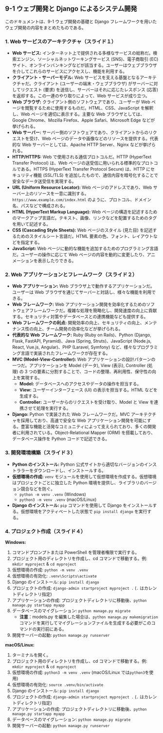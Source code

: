## 9-1 ウェブ開発と Django によるシステム開発

このドキュメントは、9-1 ウェブ開発の基礎と Django フレームワークを用いたウェブ開発の内容をまとめたものである。

### 1. Web サービスのアーキテクチャ（スライド１）

- **Web サービス:** インターネット上で提供される多様なサービスの総称だ。検索エンジン、ソーシャルネットワーキングサービス (SNS)、電子商取引 (EC) サイト、オンラインバンキングなどが該当する。ユーザーはウェブブラウザを介してこれらのサービスにアクセスし、機能を利用する。
- **クライアント・サーバーモデル:** Web サービスを支える基盤となるアーキテクチャだ。クライアント (ユーザーの端末・ウェブブラウザ) がサーバーに対してリクエスト (要求) を送信し、サーバーはそれに応じたレスポンス (応答) を返却する。この一連のやり取りによって、Web サービスが成り立つ。
- **Web ブラウザ:** クライアント側のソフトウェアであり、ユーザーが Web ページを閲覧するために使用するものだ。HTML、CSS、JavaScript を解釈し、Web ページを適切に表示する。主要な Web ブラウザとしては、Google Chrome、Mozilla Firefox、Apple Safari、Microsoft Edge などが挙げられる。
- **Web サーバー:** サーバー側のソフトウェアであり、クライアントからのリクエストを受け、Web ページのデータや画像などのリソースを提供する。代表的な Web サーバーとしては、Apache HTTP Server、Nginx などが挙げられる。
- **HTTP/HTTPS:** Web で使用される通信プロトコルだ。HTTP (HyperText Transfer Protocol) は、Web ページの送受信に用いられる標準的なプロトコルである。HTTPS (HyperText Transfer Protocol Secure) は、HTTP にセキュリティ機能 (SSL/TLS) を追加したもので、通信内容を暗号化することで安全なデータ送受信を実現する。
- **URL (Uniform Resource Locator):** Web ページのアドレスであり、Web サーバー上のリソースを一意に識別する。`https://www.example.com/index.html` のように、プロトコル、ドメイン名、パスなどで構成される。
- **HTML (HyperText Markup Language):** Web ページの構造を記述するためのマークアップ言語だ。テキスト、画像、リンクなどを配置するためのタグを用いて記述する。
- **CSS (Cascading Style Sheets):** Web ページのスタイル (見た目) を記述するためのスタイルシート言語だ。HTML 要素の色、フォント、レイアウトなどを指定する。
- **JavaScript:** Web ページに動的な機能を追加するためのプログラミング言語だ。ユーザーの操作に応じて Web ページの内容を動的に変更したり、アニメーションを表示したりできる。

### 2. Web アプリケーションとフレームワーク（スライド２）

- **Web アプリケーション:** Web ブラウザ上で動作するアプリケーションだ。ユーザーは Web ブラウザを通じてサーバーと対話し、様々な機能を利用できる。
- **Web フレームワーク:** Web アプリケーション開発を効率化するためのソフトウェアフレームワークだ。複雑な処理を簡略化し、開発速度の向上に貢献する。セキュリティ対策やデータベースとの連携機能なども提供する。
- **Web フレームワークの利点:** 開発効率の向上、セキュリティの向上、メンテナンス性の向上、チーム開発の効率化などが挙げられる。
- **代表的な Web フレームワーク:** Ruby (Ruby on Rails)、Python (Django, Flask, FastAPI, Pyramid)、Java (Spring, Struts)、JavaScript (Node.js, React, Vue.js, Angular)、PHP (Laravel, Symfony) など、様々なプログラミング言語で実装されたフレームワークが存在する。
- **MVC (Model-View-Controller):** Web アプリケーションの設計パターンの一つだ。アプリケーションを Model (データ), View (表示), Controller (処理) の 3 つの要素に分割することで、コードの整理、再利用性、保守性の向上を実現する。
  - **Model:** データベースへのアクセスやデータの操作を担当する。
  - **View:** ユーザーインターフェース (UI) の表示を担当する。HTML などを生成する。
  - **Controller:** ユーザーからのリクエストを受け取り、Model と View を連携させて処理を実行する。
- **Django:** Python で実装された Web フレームワークだ。MVC アーキテクチャを採用しており、高速で安全な Web アプリケーション開発を可能にする。豊富な機能と活発なコミュニティによって支えられており、多くの開発者に利用されている。Object-Relational Mapper (ORM) を搭載しており、データベース操作を Python コードで記述できる。

### 3. 開発環境構築（スライド３）

- **Python のインストール:** Python 公式サイトから適切なバージョンのインストララーをダウンロードし、インストールする。
- **仮想環境の作成:** `venv` モジュールを使用して仮想環境を作成する。仮想環境はプロジェクトごとに独立した Python 環境を提供し、ライブラリのバージョン競合などを防ぐ。
  - `python -m venv .venv` (Windows)
  - `python3 -m venv .venv` (macOS/Linux)
- **Django のインストール:** `pip` コマンドを使用して Django をインストールする。仮想環境をアクティベートした状態で `pip install django` を実行する。

### 4. プロジェクト作成（スライド４）

**Windows:**

1. コマンドプロンプトまたは PowerShell を管理者権限で実行する。
2. プロジェクト用のディレクトリを作成し、cd コマンドで移動する。例: `mkdir myproject` & `cd myproject`
3. 仮想環境の作成: `python -m venv .venv`
4. 仮想環境の有効化: `.venv\Scripts\activate`
5. Django のインストール: `pip install django`
6. プロジェクトの作成: `django-admin startproject myproject .` (`.` はカレントディレクトリ指定)
7. アプリケーションの作成: プロジェクトディレクトリに移動後、`python manage.py startapp myapp`
8. データベースのマイグレーション: `python manage.py migrate`
   - **注意**：models.py を編集した場合は、`python manage.py makemigration` コマンドを実行してマイグレーションファイルを生成する必要がこのコマンドの実行前にある。
9. 開発サーバーの起動: `python manage.py runserver`

**macOS/Linux:**

1. ターミナルを開く。
2. プロジェクト用のディレクトリを作成し、cd コマンドで移動する。例: `mkdir myproject` & `cd myproject`
3. 仮想環境の作成: `python3 -m venv .venv` (macOS/Linux では`python3`を使用)
4. 仮想環境の有効化: `source .venv/bin/activate`
5. Django のインストール: `pip install django`
6. プロジェクトの作成: `django-admin startproject myproject .` (`.` はカレントディレクトリ指定)
7. アプリケーションの作成: プロジェクトディレクトリに移動後、`python manage.py startapp myapp`
8. データベースのマイグレーション: `python manage.py migrate`
9. 開発サーバーの起動: `python manage.py runserver`
